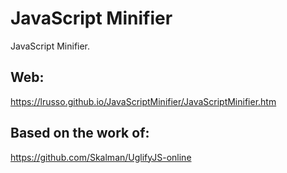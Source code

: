 # JavaScript Minifier

JavaScript Minifier.

## Web:

https://lrusso.github.io/JavaScriptMinifier/JavaScriptMinifier.htm

## Based on the work of:

https://github.com/Skalman/UglifyJS-online

